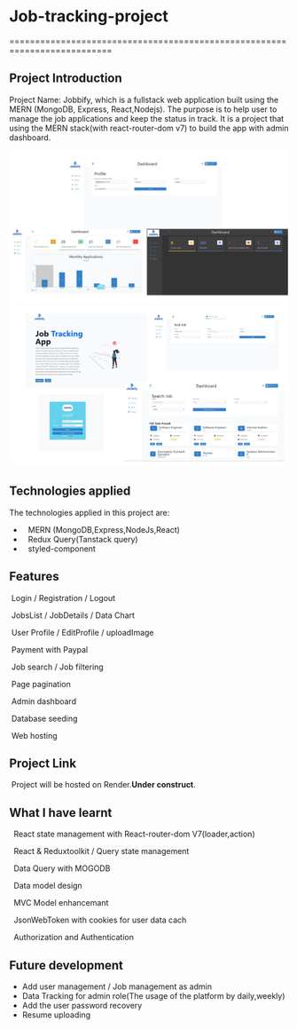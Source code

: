 # Job-tracking-project

==========================================================================

## Project Introduction

Project Name: Jobbify, which is a fullstack web application
built using the MERN (MongoDB, Express, React,Nodejs).
The purpose is to help user to manage the job applications and keep the status in track.
It is a project that using the MERN stack(with react-router-dom v7) to build the app with admin dashboard.

![intro](frontend/public/Job-app.jpg)
![Pages](frontend/public/jobapp.jpg)

## Technologies applied

The technologies applied in this project are:

-   ⠀MERN (MongoDB,Express,NodeJs,React)
-   ⠀Redux Query(Tanstack query)
-   ⠀styled-component

## Features

&nbsp;Login / Registration / Logout

&nbsp;JobsList / JobDetails / Data Chart

&nbsp;User Profile / EditProfile / uploadImage

&nbsp;Payment with Paypal

&nbsp;Job search / Job filtering

&nbsp;Page pagination

&nbsp;Admin dashboard

&nbsp;Database seeding

&nbsp;Web hosting

## Project Link

&nbsp;Project will be hosted on Render.<b>Under construct</b>.

## What I have learnt

&nbsp; React state management with React-router-dom V7(loader,action)

&nbsp; React & Reduxtoolkit / Query state management

&nbsp; Data Query with MOGODB

&nbsp; Data model design

&nbsp; MVC Model enhancemant

&nbsp; JsonWebToken with cookies for user data cach

&nbsp; Authorization and Authentication

## Future development

-   Add user management / Job management as admin
-   Data Tracking for admin role(The usage of the platform by daily,weekly)
-   Add the user password recovery
-   Resume uploading
